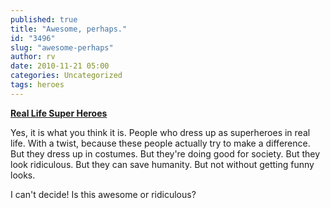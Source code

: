 ```yaml
---
published: true
title: "Awesome, perhaps."
id: "3496"
slug: "awesome-perhaps"
author: rv
date: 2010-11-21 05:00
categories: Uncategorized
tags: heroes
---
```

<strong><a href="http://www.reallifesuperheroes.com/" target="_blank">Real Life Super Heroes</a></strong>

Yes, it is what you think it is. People who dress up as superheroes in real life. With a twist, because these people actually try to make a difference. But they dress up in costumes. But they're doing good for society. But they look ridiculous. But they can save humanity. But not without getting funny looks.

I can't decide! Is this awesome or ridiculous?

&nbsp;